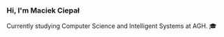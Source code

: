 ### Hi, I'm Maciek Ciepał
Currently studying Computer Science and Intelligent Systems at AGH. :mortar_board:
